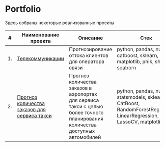 # Portfolio

Здесь собраны некоторые реализованные проекты

| #    | Наименование проекта                | Описание                                                     | Стек                                                         |
| ---- | ------------------------------------------------------------ | ------------------------------------------------------------ | ------------------------------------------------------------ |
| 1.   | [Телекоммуникации](telecommunications/telecommunications.ipynb) | Прогнозирование оттока клиентов <br/>для оператора связи | python, pandas, numpy, catboost, sklearn, matplotlib, phik, shap, seaborn       |
| 2.   | [Прогноз количества заказов для сервиса такси](https://github.com/VasilenkoPavel/Portfolio/blob/main/taxi/taxi.ipynb) | Прогноз количества заказов в аэропортах <br/>для сервиса такси с целью более точного планирования количества доступных <br/>автомобилей | python, pandas, numpy, statsmodels, sklearn, CatBoost, RandomForestRegressor, LinearRegression, LassoCV, matplotlib |

